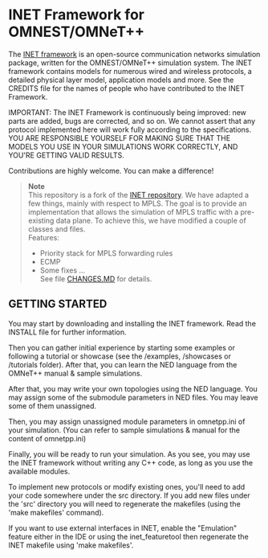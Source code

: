 <!-- [![badge 1][badge-1]][1] [![badge 2][badge-2]][2] -->

INET Framework for OMNEST/OMNeT++
=================================

The [INET framework](https://inet.omnetpp.org) is an open-source communication networks
simulation package, written for the OMNEST/OMNeT++ simulation system. The INET
framework contains models for numerous wired and wireless protocols, a detailed
physical layer model, application models and more. See the CREDITS file for the
names of people who have contributed to the INET Framework.

IMPORTANT: The INET Framework is continuously being improved: new parts
are added, bugs are corrected, and so on. We cannot assert that any protocol
implemented here will work fully according to the specifications. YOU ARE
RESPONSIBLE YOURSELF FOR MAKING SURE THAT THE MODELS YOU USE IN YOUR SIMULATIONS
WORK CORRECTLY, AND YOU'RE GETTING VALID RESULTS.

Contributions are highly welcome. You can make a difference!

> **Note**<br>
> This repository is a fork of the [INET repository](https://github.com/inet-framework/inet). We have adapted a few things, mainly with respect to MPLS. The goal is to provide an implementation that allows the simulation of MPLS traffic with a pre-existing data plane. To achieve this, we have modified a couple of classes and files.<br>
> Features:<br>
> - Priority stack for MPLS forwarding rules<br>
> - ECMP<br>
> - Some fixes ...<br>
> See file [CHANGES.MD](CHANGES.MD) for details.



GETTING STARTED
---------------
You may start by downloading and installing the INET framework. Read the INSTALL
file for further information.

Then you can gather initial experience by starting some examples or following a
tutorial or showcase (see the /examples, /showcases or /tutorials folder).
After that, you can learn the NED language from the OMNeT++ manual & sample
simulations.

After that, you may write your own topologies using the NED language. You may
assign some of the submodule parameters in NED files. You may leave some of
them unassigned.

Then, you may assign unassigned module parameters in omnetpp.ini of your
simulation. (You can refer to sample simulations & manual for the content of
omnetpp.ini)

Finally, you will be ready to run your simulation. As you see, you may use
the INET framework without writing any C++ code, as long as you use the
available modules.

To implement new protocols or modify existing ones, you'll need to add your
code somewhere under the src directory. If you add new files under the 'src'
directory you will need to regenerate the makefiles (using the 'make makefiles'
command).

If you want to use external interfaces in INET, enable the "Emulation" feature
either in the IDE or using the inet_featuretool then regenerate the INET makefile
using 'make makefiles'.

